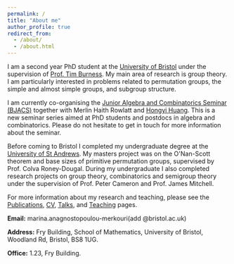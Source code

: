 ```yaml
---
permalink: /
title: "About me"
author_profile: true
redirect_from: 
  - /about/
  - /about.html
---
```


I am a second year PhD student at the [University of Bristol](https://www.bristol.ac.uk/maths/) under the supervision of [Prof. Tim Burness](https://seis.bristol.ac.uk/~tb13602/index.html). My main area of research is group theory. I am particularly interested in problems related to permutation groups, the simple and almost simple groups, and subgroup structure.

I am currently co-organising the [Junior Algebra and Combinatorics Seminar (BJACS)](https://sites.google.com/view/bjacs/home) together with Merlin Haith Rowlatt and [Hongyi Huang](https://hongyihuang328.github.io/index.html). This is a new seminar series aimed at PhD students and postdocs in algebra and combinatorics. Please do not hesitate to get in touch for more information about the seminar.

Before coming to Bristol I completed my undergraduate degree at the [University of St Andrews](https://www.st-andrews.ac.uk/mathematics-statistics/). My masters project was on the O'Nan-Scott theorem and base sizes of primitive permutation groups, supervised by Prof. Colva Roney-Dougal. During my undergraduate I also completed research projects on group theory, combinatorics and semigroup theory under the supervision of Prof. Peter Cameron and Prof. James Mitchell.

For more information about my research and teaching, please see the [Publications](https://marinaanagno.github.io/publications), [CV](https://marinaanagno.github.io/cv), [Talks](https://marinaanagno.github.io/talks), and [Teaching](https://marinaanagno.github.io/teaching) pages.

**Email:** marina.anagnostopoulou-merkouri(add @bristol.ac.uk)

**Address:** Fry Building, School of Mathematics, University of Bristol, Woodland Rd, Bristol, BS8 1UG.

**Office:** 1.23, Fry Building.
